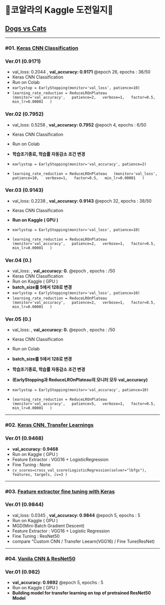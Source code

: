 # 🐨코알라의 Kaggle 도전일지🦜

## [Dogs vs Cats](https://www.kaggle.com/c/dogs-vs-cats)
---
### #01. [Keras CNN Classification](https://www.kaggle.com/uysimty/keras-cnn-dog-or-cat-classification)
### Ver.01 (0.9171)
- val_loss: 0.2044 , **val_accuracy: 0.9171** @epoch 26, epochs : 36/50 
- Keras CNN Classification
- Run on Colab
- `earlystop = EarlyStopping(monitor='val_loss', patience=10)`
- `learning_rate_reduction = ReduceLROnPlateau  
(monitor='val_accuracy',  
                                           patience=2,  
                                           verbose=1,  
                                           factor=0.5,  
                                           min_lr=0.00001  
                                           )` 
                                           
### Ver.02 (0.7952)
- val_loss: 0.5258 , **val_accuracy: 0.7952** @epoch 4, epochs : 6/50
- Keras CNN Classification
- Run on Colab

- **학습조기종료, 학습률 자동감소 조건 변경**
- `earlystop = EarlyStopping(monitor='val_accuracy', patience=2)`
- `learning_rate_reduction = ReduceLROnPlateau  
(monitor='val_loss',  
                                           patience=10,  
                                           verbose=1,  
                                           factor=0.5,  
                                           min_lr=0.00001  
                                           )`
                                           
### Ver.03 (0.9143)
- val_loss: 0.2238 , **val_accuracy: 0.9143** @epoch 32, epochs : 38/50 
- Keras CNN Classification
- **Run on Kaggle ( GPU )**

- `earlystop = EarlyStopping(monitor='val_loss', patience=10)`
- `learning_rate_reduction = ReduceLROnPlateau  
(monitor='val_accuracy',  
                                           patience=2,  
                                           verbose=1,  
                                           factor=0.5,  
                                           min_lr=0.00001  
                                           )` 
                                           
### Ver.04 (0.)
- val_loss:  , **val_accuracy: 0.** @epoch , epochs : /50
- Keras CNN Classification
- Run on Kaggle ( GPU )
- **batch_size를 5에서 128로 변경**
- `earlystop = EarlyStopping(monitor='val_loss', patience=10)`
- `learning_rate_reduction = ReduceLROnPlateau  
(monitor='val_accuracy',  
                                           patience=2,  
                                           verbose=1,  
                                           factor=0.5,  
                                           min_lr=0.00001  
                                           )`                          
                                           
### Ver.05 (0.)
- val_loss:  , **val_accuracy: 0.** @epoch , epochs : /50
- Keras CNN Classification
- Run on Colab

- **batch_size를 5에서 128로 변경**
- **학습조기종료, 학습률 자동감소 조건 변경**
- **(EarlyStopping과 ReduceLROnPlateau의 모니터 모두 val_accuracy)**
- `earlystop = EarlyStopping(monitor='val_accuracy', patience=10)`
- `learning_rate_reduction = ReduceLROnPlateau  
(monitor='val_accuracy',  
                                           patience=5,  
                                           verbose=1,  
                                           factor=0.5,  
                                           min_lr=0.00001  
                                           )`
---
### #02. [Keras CNN, Transfer Learnings](https://www.kaggle.com/serkanpeldek/keras-cnn-transfer-learnings-on-cats-dogs-dataset)
### Ver.01 (0.9468)
- **val_accuracy: 0.9468**
- Run on Kaggle ( GPU )
- Feature Extractor : VGG16 + LogisticRegression
- Fine Tuning : None
- `cv_scores=cross_val_score(LogisticRegression(solver="lbfgs"), features, targets, cv=3 )`

---
### #03. [Feature extractor fine tuning with Keras](https://www.kaggle.com/angqx95/feature-extractor-fine-tuning-with-keras)
### Ver.01 (0.9844)
- val_loss: 0.0345 , **val_accuracy: 0.9844** @epoch 5, epochs : 5
- Run on Kaggle ( GPU )
- MGD(Mini-Batch Gradient Descent)
- Feature Extractor : VGG16 + Logistic Regression
- Fine Tuning : ResNet50
- compare "Custom CNN / Transfer Leearn(VGG16) / Fine Tune(ResNet)

---
### #04. [Vanila CNN & ResNet50](https://www.kaggle.com/bhuvanchennoju/hey-siri-is-it-a-or-f1-0-992/output)
### Ver.01 (0.982)
- **val_accuracy: 0.9892** @epoch 5, epochs : 5
- Run on Kaggle ( GPU )
- **Building model for transfer learning on top of pretrained ResNet50 Model**
